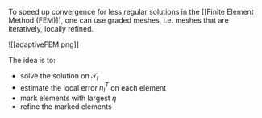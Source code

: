 To speed up convergence for less regular solutions in the [[Finite Element Method (FEM)]], one can use graded meshes, i.e. meshes that are iteratively, locally refined.

![[adaptiveFEM.png]]

The idea is to:
- solve the solution on $\mathcal{T}_l$
- estimate the local error $\eta_l^T$ on each element
- mark elements with largest $\eta$
- refine the marked elements

